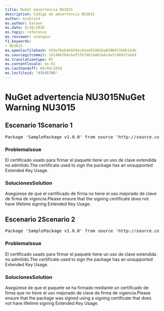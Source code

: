 ```yaml
---
title: NuGet advertencia NU3015
description: Código de advertencia NU3015
author: mishra14
ms.author: karann
ms.date: 8/16/2018
ms.topic: reference
ms.reviewer: anangaur
f1_keywords:
- NU3015
ms.openlocfilehash: 659efbe64b9594c03e4559016a859897269b14db
ms.sourcegitcommit: 1d1406764c6af5fb7801d462e0c4afc9092fa569
ms.translationtype: MT
ms.contentlocale: es-ES
ms.lasthandoff: 09/04/2018
ms.locfileid: "43545786"
---
```

# <a name="nuget-warning-nu3015"></a><span data-ttu-id="08561-103">NuGet advertencia NU3015</span><span class="sxs-lookup"><span data-stu-id="08561-103">NuGet Warning NU3015</span></span>

## <a name="scenario-1"></a><span data-ttu-id="08561-104">Escenario 1</span><span class="sxs-lookup"><span data-stu-id="08561-104">Scenario 1</span></span>

<pre>Package 'SamplePackage v1.0.0' from source 'http://source.com/index.json': The lifetime signing EKU in the primary signature's certificate is not supported.</pre>

### <a name="issue"></a><span data-ttu-id="08561-105">Problema</span><span class="sxs-lookup"><span data-stu-id="08561-105">Issue</span></span>

<span data-ttu-id="08561-106">El certificado usado para firmar el paquete tiene un uso de clave extendida no admitido.</span><span class="sxs-lookup"><span data-stu-id="08561-106">The certificate used to sign the package has an unsupported Extended Key Usage.</span></span>


### <a name="solution"></a><span data-ttu-id="08561-107">Soluciones</span><span class="sxs-lookup"><span data-stu-id="08561-107">Solution</span></span>

<span data-ttu-id="08561-108">Asegúrese de que el certificado de firma no tiene el uso mejorado de clave de firma de vigencia.</span><span class="sxs-lookup"><span data-stu-id="08561-108">Please ensure that the signing certificate does not have lifetime signing Extended Key Usage.</span></span>



## <a name="scenario-2"></a><span data-ttu-id="08561-109">Escenario 2</span><span class="sxs-lookup"><span data-stu-id="08561-109">Scenario 2</span></span>

<pre>Package 'SamplePackage v1.0.0' from source 'http://source.com/index.json': The lifetime signing EKU in the signing certificate is not supported.</pre>

### <a name="issue"></a><span data-ttu-id="08561-110">Problema</span><span class="sxs-lookup"><span data-stu-id="08561-110">Issue</span></span>

<span data-ttu-id="08561-111">El certificado usado para firmar el paquete tiene un uso de clave extendida no admitido.</span><span class="sxs-lookup"><span data-stu-id="08561-111">The certificate used to sign the package has an unsupported Extended Key Usage.</span></span>


### <a name="solution"></a><span data-ttu-id="08561-112">Soluciones</span><span class="sxs-lookup"><span data-stu-id="08561-112">Solution</span></span>

<span data-ttu-id="08561-113">Asegúrese de que el paquete se ha firmado mediante un certificado de firma que no tiene el uso mejorado de clave de firma de vigencia.</span><span class="sxs-lookup"><span data-stu-id="08561-113">Please ensure that the package was signed using a signing certificate that does not have lifetime signing Extended Key Usage.</span></span>


